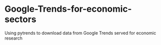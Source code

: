 # Google-Trends-for-economic-sectors
Using pytrends to download data from Google Trends served for economic research

